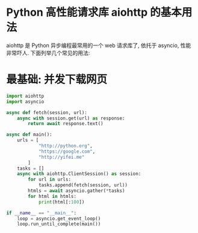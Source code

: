 # Python 高性能请求库 aiohttp 的基本用法

<!--
ID: d61553d4-b41b-4b2f-8d34-383df8373b58
Status: publish
Date: 2018-10-13T17:05:00
Modified: 2020-05-16T11:25:10
wp_id: 689
-->

aiohttp 是 Python 异步编程最常用的一个 web 请求库了, 依托于 asyncio, 性能非常吓人. 下面列举几个常见的用法:

# 最基础: 并发下载网页

```py
import aiohttp
import asyncio

async def fetch(session, url):
    async with session.get(url) as response:
        return await response.text()

async def main():
    urls = [
            "http://python.org",
            "https://google.com",
            "http://yifei.me"
        ]
    tasks = []
    async with aiohttp.ClientSession() as session:
        for url in urls:
            tasks.append(fetch(session, url))
        htmls = await asyncio.gather(*tasks)
        for html in htmls:
            print(html[:100])

if __name__ == "__main__":
    loop = asyncio.get_event_loop()
    loop.run_until_complete(main())
```